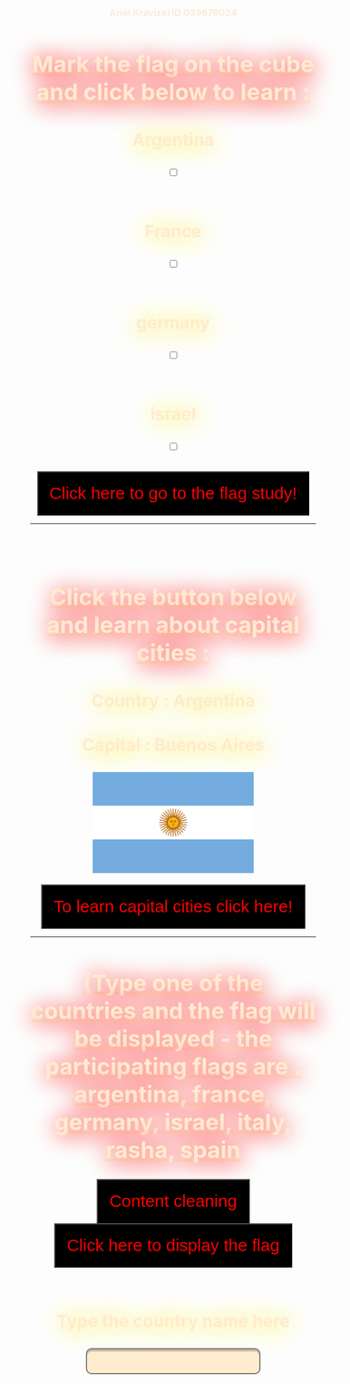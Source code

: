 <!DOCTYPE html>
<html dir="Ariel" >
   <head>
      <title>
	  Ariel Page
	  </title>
   </head>
   <center>
   <body style="background-image: url(c2.jpg)">
    <h3 style="color:antiquewhite">Ariel Kravizki ID 039678024</h3>
   
<script>
 
 function isChecked(){
 if ( document.getElementById('Argentina').checked)
 {
   window.open("https://he.wikipedia.org/wiki/%D7%93%D7%92%D7%9C_%D7%90%D7%A8%D7%92%D7%A0%D7%98%D7%99%D7%A0%D7%94");
 }
 if (document.getElementById('France').checked)
 {
   window.open("https://he.wikipedia.org/wiki/%D7%93%D7%92%D7%9C_%D7%A6%D7%A8%D7%A4%D7%AA");
 }
 if (document.getElementById('germany').checked)
 {
   window.open("https://he.wikipedia.org/wiki/%D7%93%D7%92%D7%9C_%D7%92%D7%A8%D7%9E%D7%A0%D7%99%D7%94");
 }
 if (document.getElementById('israel').checked)
 {
   window.open("https://he.wikipedia.org/wiki/%D7%93%D7%92%D7%9C_%D7%99%D7%A9%D7%A8%D7%90%D7%9C");
 }
 if(Agentina==false && France == false && germany==false && israel==false){
 
 return alert('please select The Country : ');
 }
 else{
 return true;
 }
 }
 
 </script>
 
</head>
<body>
<form  method="get" onsubmit="return isChecked();">
 <h1 class="a"><u>Mark the flag on the cube and click below to learn : </u></h1>
 <h3 class="a">Argentina</h3><input type="checkbox" name="countries" value="Argentina" id="Argentina"><br/><br/><br/>
 <h3 class="a">France</h3><input type="checkbox" name="countries" value="France" id="France"/><br/><br/><br/>
 <h3 class="a">germany</h3><input type="checkbox" name="countries" value="germany" id="germany"/><br/><br/><br/>
 <h3 class="a">israel</h3><input type="checkbox" name="countries" value="israel" id="israel"/><br/><br/><br/>
 <button class="b"  onclick="isChecked()">Click here to go to the flag study!</button>
</form>


<script>
function clean(){
        document.form.str1.value = ""

    }
function mypicture()
{
var i;
var str1;
var flag=false;
str1=document.getElementById("str1").value;

var flag = ["argentina", "france", "germany","israel","italy","rasha","spain"];
for(i=0;i<flag.length;i++)
if(flag[i]==str1)
{
 document.getElementById('myImage').src=flag[i] + ".jpg";
  document.getElementById("demo").innerHTML = flag[i];
flag=true;
break;
 }
 if(flag==false)
 document.getElementById('myImage').src="notanimals.jpg";

 }
 
 
 
 
 var i=0;
 function mycountry()
{


i++;


var flag = ["argentina", "france", "germany","israel","italy","rasha","spain"];
     var flag2 = [" Contry : Argentina ", " Contry : Franch", " Contry : Germany", "Contry : Israel", "Contry : Italy","Contry : רוסיה","Contry :Spain"];
     var flag3 = ["capital : Buenos Aires", "capital : Paris", "capital : Berlin", "capital : Jerusalem", "capital : Rome", "capital : מוסקבה","Capital : Madrid"];
 document.getElementById('myflag').src=flag[i] + ".jpg";
  document.getElementById("demo1").innerHTML = flag2[i];
  document.getElementById("demo2").innerHTML = flag3[i];
if(i==6)
i=-1;

}

</script>
<style>
   button.b {
       background-color: black; 
       color: red;
       font-size: 30px;
      padding: 20px 20px;
     
       
   }
   
   button.b:hover {
       box-shadow: 2px 12px 16px 2px rgba(0,0,0,0.4);
   }
   h1.a{
  color: blanchedalmond;
    text-align: center;
    font-size: 40px;
    font-style: initial;
    text-shadow: 2px 2px 40px red;
   }
   h3.a{
  color: blanchedalmond;
    text-align: center;
    font-size: 30px;
    font-style: initial;
    text-shadow: 2px 2px 40px rgb(255, 230, 0);
   }
    .screen {
        width: 300px;
        height: 40px;
        font-size: 30px;
        background: blanchedalmond;
        border-radius: 6px;
        box-shadow: inset 0px 4px rgba(0, 0, 0, 0.2);
        font-size: 21px;
        line-height: 60px;
        color: black;
        font-style: initial;
        border-style: solid;
        text-shadow: 1px 1px 2px rgba(0, 0, 0, 0.2);
        text-align: right;
        letter-spacing: 1px;
        border-radius: 10px;
    }
</style>
<hr>
<br>
<br>
<h1 class="a"><u> Click the button below and learn about capital cities : </u></h1>
<h3 class="a" id="demo1"> Country : Argentina </h3>
<h3 class="a" id="demo2">Capital : Buenos Aires </h3>
<img id="myflag" src="argentina.jpg" style="width:150px height:150px">
<br>
<br>
<button class="b" onclick="mycountry()">To learn capital cities click here!</button>
<br>
<hr>
<h1 class="a"><u>(Type one of the countries and the flag will be displayed - the participating flags are : argentina, france, germany, israel, italy, rasha, spain</u></h1>

<button class="b" type="button" onclick="clean()">Content cleaning</button>
<button class="b" onclick="mypicture()">Click here to display the flag</button> 
<br>
<br>
<img id="myImage" src="" style="width:150px height:150px">
<form name="form">
    <h3 class="a">Type the country name here</h1><input class="screen" type="text" id="str1" name="str1">
</center>
</html>
   </body>
</html>
